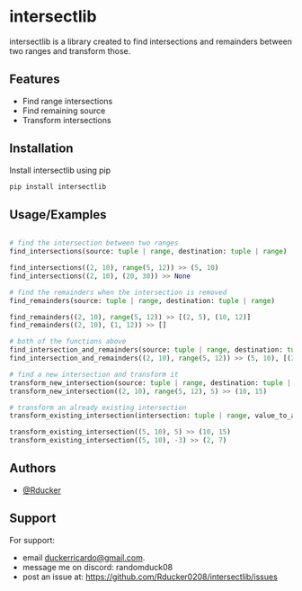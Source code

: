 
# intersectlib

intersectlib is a library created to find intersections and remainders between two ranges and transform those.

## Features

- Find range intersections
- Find remaining source
- Transform intersections


## Installation

Install intersectlib using pip

```bash
pip install intersectlib
```
    
## Usage/Examples

```python

# find the intersection between two ranges
find_intersections(source: tuple | range, destination: tuple | range)

find_intersections((2, 10), range(5, 12)) >> (5, 10)
find_intersections((2, 10), (20, 30)) >> None

# find the remainders when the intersection is removed
find_remainders(source: tuple | range, destination: tuple | range)

find_remainders((2, 10), range(5, 12)) >> [(2, 5), (10, 12)]
find_remainders((2, 10), (1, 12)) >> []

# both of the functions above
find_intersection_and_remainders(source: tuple | range, destination: tuple | range)
find_intersection_and_remainders((2, 10), range(5, 12)) >> (5, 10), [(2, 5), (10, 12)]

# find a new intersection and transform it
transform_new_intersection(source: tuple | range, destination: tuple | range, value_to_add: int)
transform_new_intersection((2, 10), range(5, 12), 5) >> (10, 15)

# transform an already existing intersection
transform_existing_intersection(intersection: tuple | range, value_to_add: tuple | range)

transform_existing_intersection((5, 10), 5) >> (10, 15)
transform_existing_intersection((5, 10), -3) >> (2, 7)
```


## Authors

- [@Rducker](https://github.com/Rducker0208)


## Support

For support:
- email duckerricardo@gmail.com.
- message me on discord: randomduck08
- post an issue at: https://github.com/Rducker0208/intersectlib/issues

